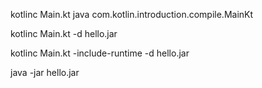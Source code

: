 kotlinc Main.kt
java com.kotlin.introduction.compile.MainKt

kotlinc Main.kt -d hello.jar

kotlinc Main.kt -include-runtime -d hello.jar

java -jar hello.jar